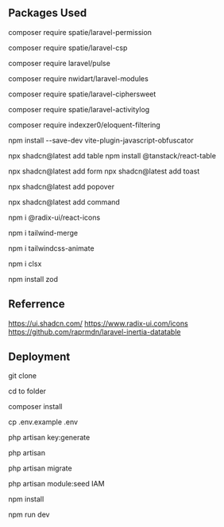 ## Packages Used

composer require spatie/laravel-permission

composer require spatie/laravel-csp

composer require laravel/pulse

composer require nwidart/laravel-modules

composer require spatie/laravel-ciphersweet

composer require spatie/laravel-activitylog

composer require indexzer0/eloquent-filtering


npm install --save-dev vite-plugin-javascript-obfuscator

npx shadcn@latest add table
npm install @tanstack/react-table

npx shadcn@latest add form
npx shadcn@latest add toast

npx shadcn@latest add popover

npx shadcn@latest add command



npm i @radix-ui/react-icons

npm i tailwind-merge

npm i tailwindcss-animate

npm i clsx

npm install zod


## Referrence

https://ui.shadcn.com/
https://www.radix-ui.com/icons
https://github.com/raprmdn/laravel-inertia-datatable


## Deployment

git clone

cd to folder

composer install

cp .env.example .env

php artisan key:generate

php artisan 

php artisan migrate

php artisan module:seed IAM

npm install

npm run dev

